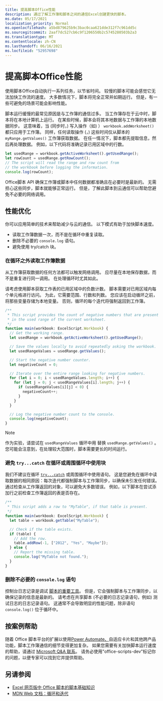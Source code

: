 ```yaml
---
title: 提高脚本Office性能
description: 通过了解工作簿和脚本之间的通信Excel创建更快的脚本。
ms.date: 05/17/2021
localization_priority: Normal
ms.openlocfilehash: a5bd879625b9c3bac0caa621dde312f7c961dd5c
ms.sourcegitcommit: 2aaf7dc527cb6c9f1206550b2c5745280503b2a3
ms.translationtype: MT
ms.contentlocale: zh-CN
ms.lasthandoff: 06/16/2021
ms.locfileid: "52957698"
---
```

# <a name="improve-the-performance-of-your-office-scripts"></a>提高脚本Office性能

使用脚本Office自动执行一系列任务，以节省时间。 较慢的脚本可能会感觉它无法加快工作流的速度。 大多数情况下，脚本将完全正常并如期运行。 但是，有一些可避免的场景可能会影响性能。

脚本运行缓慢的最常见原因是与工作簿的通信过多。 当工作簿存在于云中时，脚本将在本地计算机上运行。 在某些时候，脚本会将其本地数据与工作簿的本地数据同步。 这意味着，当 (同步时，) 写入操作（如) ） `workbook.addWorksheet()` 都只应用于工作簿。 同样，任何读取操作 (，) 这些时间仅从脚本的 `myRange.getValues()` 工作簿获取数据。 在任一情况下，脚本都先提取信息，然后再处理数据。 例如，以下代码将准确记录已用区域中的行数。

```TypeScript
let usedRange = workbook.getActiveWorksheet().getUsedRange();
let rowCount = usedRange.getRowCount();
// The script will read the range and row count from
// the workbook before logging the information.
console.log(rowCount);
```

Office脚本 API 确保工作簿或脚本中任何数据都准确且在必要时是最新的。 无需担心这些同步，脚本就能够正常运行。 但是，了解此脚本到云通信可以帮助您避免不必要的网络调用。

## <a name="performance-optimizations"></a>性能优化

你可以应用简单的技术来帮助减少与云的通信。 以下模式有助于加快脚本速度。

- 读取工作簿数据一次，而不是在循环中重复读取。
- 删除不必要的 `console.log` 语句。
- 避免使用 try/catch 块。

### <a name="read-workbook-data-outside-of-a-loop"></a>在循环之外读取工作簿数据

从工作簿获取数据的任何方法都可以触发网络调用。 应尽量在本地保存数据，而不是重复进行同一调用。 在处理循环时尤其如此。

请考虑使用脚本获取工作表的已用区域中的负数计数。 脚本需要对已用区域内每个单元格进行访问。 为此，它需要范围、行数和列数。 您应该在启动循环之前，将那些变量存储为本地变量。 否则，循环的每个迭代将强制返回到工作簿。

```TypeScript
/**
 * This script provides the count of negative numbers that are present
 * in the used range of the current worksheet.
 */
function main(workbook: ExcelScript.Workbook) {
  // Get the working range.
  let usedRange = workbook.getActiveWorksheet().getUsedRange();

  // Save the values locally to avoid repeatedly asking the workbook.
  let usedRangeValues = usedRange.getValues();

  // Start the negative number counter.
  let negativeCount = 0;

  // Iterate over the entire range looking for negative numbers.
  for (let i = 0; i < usedRangeValues.length; i++) {
    for (let j = 0; j < usedRangeValues[i].length; j++) {
      if (usedRangeValues[i][j] < 0) {
        negativeCount++;
      }
    }
  }

  // Log the negative number count to the console.
  console.log(negativeCount);
}
```

> [!NOTE]
> 作为实验，请尝试在 `usedRangeValues` 循环中用 替换 `usedRange.getValues()` 。 您可能会注意到，在处理较大范围时，脚本需要更长的时间运行。

### <a name="avoid-using-trycatch-blocks-in-or-surrounding-loops"></a>避免 `try...catch` 在循环或周围循环中使用块

我们不建议在循环 [`try...catch`](https://developer.mozilla.org/docs/Web/JavaScript/Reference/Statements/try...catch) 或周围循环中使用语句。 这是您避免在循环中读取数据的相同原因：每次迭代都强制脚本与工作簿同步，以确保未引发任何错误。 通过检查从工作簿返回的对象，可以避免大多数错误。 例如，以下脚本在尝试添加行之前检查工作簿返回的表是否存在。

```TypeScript
/**
 * This script adds a row to "MyTable", if that table is present.
 */
function main(workbook: ExcelScript.Workbook) {
  let table = workbook.getTable("MyTable");

  // Check if the table exists.
  if (table) {
    // Add the row.
    table.addRow(-1, ["2012", "Yes", "Maybe"]);
  } else {
    // Report the missing table.
    console.log("MyTable not found.");
  }
}
```

### <a name="remove-unnecessary-consolelog-statements"></a>删除不必要的 `console.log` 语句

控制台日志记录是调试 [脚本的重要工具](../testing/troubleshooting.md)。 但是，它会强制脚本与工作簿同步，以确保记录的信息是最新的。 请考虑在共享脚本 (不必要的日志记录语句，例如) 测试日志的日志记录语句。 这通常不会导致明显的性能问题，除非语句 `console.log()` 位于循环中。

## <a name="case-by-case-help"></a>按案例帮助

随着 Office 脚本平台的扩展以使用[Power Automate、](https://flow.microsoft.com/)自适应卡片和其他跨产品[](/adaptive-cards)功能，脚本工作簿通信的细节变得更加复杂。 如果您需要有关加快脚本运行速度的帮助，请通过 [Microsoft Q&A 联系](/answers/topics/office-scripts-excel-dev.html)。 请务必使用"office-scripts-dev"标记你的问题，以便专家可以找到它并提供帮助。

## <a name="see-also"></a>另请参阅

- [Excel 网页版中 Office 脚本的脚本基础知识](scripting-fundamentals.md)
- [MDN Web 文档：循环和迭代](https://developer.mozilla.org/docs/Web/JavaScript/Guide/Loops_and_iteration)
